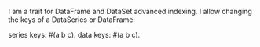 I am a trait for DataFrame and DataSet advanced indexing.
I allow changing the keys of a DataSeries or DataFrame:

series keys: #(a b c).
data keys: #(a b c).